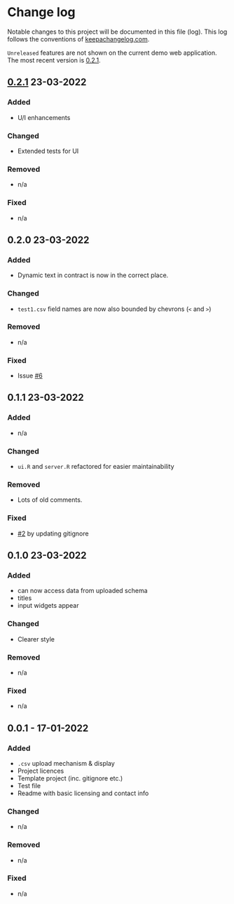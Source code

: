 <!-- SPDX-FileCopyrightText: 2022 Orcro Ltd. <team@orcro.co.uk> -->
<!-- -->
<!-- SPDX-License-Identifier: Apache-2.0 -->

# Change log

Notable changes to this project will be documented in this file (log). This log follows the conventions of [keepachangelog.com](http://keepachangelog.com/).

`Unreleased` features are not shown on the current demo web application. The most recent version is [0.2.1].

## [0.2.1] 23-03-2022

### Added

- U/I enhancements

### Changed

- Extended tests for UI

### Removed

- n/a

### Fixed

- n/a

## 0.2.0 23-03-2022

### Added

- Dynamic text in contract is now in the correct place.

### Changed

- `test1.csv` field names are now also bounded by chevrons (`<` and `>`)

### Removed

- n/a

### Fixed

- Issue [#6](https://github.com/galacticalex/contractAssembler/issues/6)

## 0.1.1 23-03-2022

### Added

- n/a

### Changed

- `ui.R` and `server.R` refactored for easier maintainability

### Removed

- Lots of old comments.

### Fixed

- [#2](https://github.com/galacticalex/contractAssembler/issues/2) by updating gitignore

## 0.1.0 23-03-2022

### Added

- can now access data from uploaded schema
- titles
- input widgets appear

### Changed

- Clearer style

### Removed

- n/a

### Fixed

- n/a

## 0.0.1 - 17-01-2022

### Added

- `.csv` upload mechanism & display
- Project licences
- Template project (inc. gitignore etc.)
- Test file
- Readme with basic licensing and contact info

### Changed

- n/a

### Removed

- n/a

### Fixed

- n/a

[Unreleased]: https://github.com/galacticalex/contractAssembler
[0.2.1]: https://github.com/galacticalex/contractAssembler
